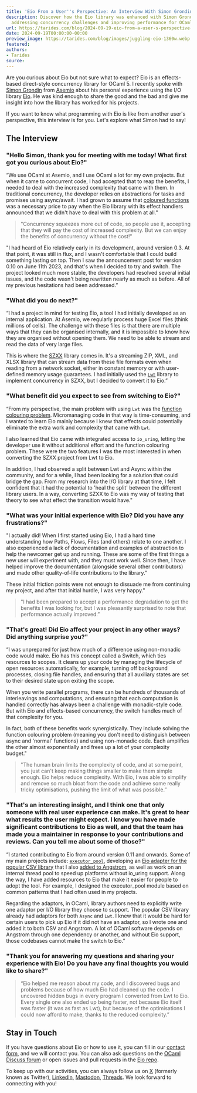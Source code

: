 ```yaml
---
title: 'Eio From a User''s Perspective: An Interview With Simon Grondin'
description: Discover how the Eio library was enhanced with Simon Grondin's contributions,
  addressing concurrency challenges and improving performance for OCaml projects.
url: https://tarides.com/blog/2024-09-19-eio-from-a-user-s-perspective-an-interview-with-simon-grondin
date: 2024-09-19T00:00:00-00:00
preview_image: https://tarides.com/blog/images/juggling-eio-1360w.webp
featured:
authors:
- Tarides
source:
---
```


<p>Are you curious about Eio but not sure what to expect? Eio is an effects-based direct-style concurrency library for OCaml 5. I recently spoke with <a href="https://github.com/SGrondin">Simon Grondin</a> from <a href="https://asemio.com">Asemio</a> about his personal experience using the I/O library <a href="https://github.com/ocaml-multicore/eio">Eio</a>. He was kind enough to share the good and the bad and give me insight into how the library has worked for his projects.</p>
<p>If you want to know what programming with Eio is like from another user's perspective, this interview is for you. Let's explore what Simon had to say!</p>
<h2>The Interview</h2>
<h3>&quot;Hello Simon, thank you for meeting with me today! What first got you curious about Eio?&quot;</h3>
<p>&ldquo;We use OCaml at Asemio, and I use OCaml a lot for my own projects. But when it came to concurrent code, I had accepted that to reap the benefits, I needed to deal with the increased complexity that came with them. In traditional concurrency, the developer relies on abstractions for tasks and promises using async/await. I had grown to assume that <a href="https://journal.stuffwithstuff.com/2015/02/01/what-color-is-your-function/">coloured functions</a> was a necessary price to pay when the Eio library with its effect handlers announced that we didn't have to deal with this problem at all.&quot;</p>
<blockquote>
<p>&quot;Concurrency squeezes more out of code, so people use it, accepting that they will pay the cost of increased complexity. But we can enjoy the benefits of concurrency without the cost!&quot;</p>
</blockquote>
<p>&quot;I had heard of Eio relatively early in its development, around version 0.3. At that point, it was still in flux, and I wasn't comfortable that I could build something lasting on top. Then I saw the announcement post for version 0.10 on June 11th 2023, and that's when I decided to try and switch. The project looked much more stable, the developers had resolved several initial issues, and the code wasn't being rewritten nearly as much as before. All of my previous hesitations had been addressed.&rdquo;</p>
<h3>&quot;What did you do next?&quot;</h3>
<p>&ldquo;I had a project in mind for testing Eio, a tool I had initially developed as an internal application. At Asemio, we regularly process huge Excel files (think millions of cells). The challenge with these files is that there are multiple ways that they can be organised internally, and it is impossible to know how they are organised without opening them. We need to be able to stream and read the data of very large files.</p>
<p>This is where the <a href="https://github.com/asemio/SZXX">SZXX</a> library comes in. It's a streaming ZIP, XML, and XLSX library that can stream data from these file formats even when reading from a network socket, either in constant memory or with user-defined memory usage guarantees. I had initially used the <a href="https://github.com/ocsigen/lwt"><code>Lwt</code></a> library to implement concurrency in SZXX, but I decided to convert it to Eio.&rdquo;</p>
<h3>&quot;What benefit did you expect to see from switching to Eio?&quot;</h3>
<p>&ldquo;From my perspective, the main problem with using <code>Lwt</code> was the <a href="https://journal.stuffwithstuff.com/2015/02/01/what-color-is-your-function/">function colouring problem</a>. Micromanaging code in that way is time-consuming, and I wanted to learn Eio mainly because I knew that effects could potentially eliminate the extra work and complexity that came with <code>Lwt</code>.</p>
<p>I also learned that Eio came with integrated access to <code>io_uring</code>, letting the developer use it without additional effort and the function colouring problem. These were the two features I was the most interested in when converting the SZXX project from Lwt to Eio.</p>
<p>In addition, I had observed a split between Lwt and Async within the community,  and for a while, I had been looking for a solution that could bridge the gap. From my research into the I/O library at that time, I felt confident that it had the potential to 'heal the split' between the different library users. In a way, converting SZXX to Eio was my way of testing that theory to see what effect the transition would have.&quot;</p>
<h3>&quot;What was your initial experience with Eio? Did you have any frustrations?&quot;</h3>
<p>&quot;I actually did! When I first started using Eio, I had a hard time understanding how Paths, Flows, Files (and others) relate to one another. I also experienced a lack of documentation and examples of abstraction to help the newcomer get up and running. These are some of the first things a new user will experiment with, and they must work well. Since then, I have helped improve the documentation (alongside several other contributors) and made other quality-of-life contributions to the library.&quot;</p>
<p>These initial friction points were not enough to dissuade me from continuing my project, and after that initial hurdle, I was very happy.&quot;</p>
<blockquote>
<p>&quot;I had been prepared to accept a performance degradation to get the benefits I was looking for, but I was pleasantly surprised to note that performance actually improved.&rdquo;</p>
</blockquote>
<h3>&quot;That's great! Did Eio affect your project in any other ways? Did anything surprise you?&quot;</h3>
<p>&ldquo;I was unprepared for just how much of a difference using non-monadic code would make. Eio has this concept called a Switch, which ties resources to scopes. It cleans up your code by managing the lifecycle of open resources automatically, for example, turning off background processes, closing file handles, and ensuring that all auxiliary states are set to their desired state upon exiting the scope.</p>
<p>When you write parallel programs, there can be hundreds of thousands of interleavings and computations, and ensuring that each computation is handled correctly has always been a challenge with monadic-style code. But with Eio and effects-based concurrency, the switch handles much of that complexity for you.</p>
<p>In fact, both of these benefits work synergistically. They include solving the function colouring problem (meaning you don't need to distinguish between async and 'normal' functions) and using non-monadic code. Each amplifies the other almost exponentially and frees up a lot of your complexity budget.&quot;</p>
<blockquote>
<p>&quot;The human brain limits the complexity of code, and at some point, you just can't keep making things smaller to make them simple enough. Eio helps reduce complexity. With Eio, I was able to simplify and remove so much bloat from the code and achieve some really tricky optimisations, pushing the limit of what was possible.&rdquo;</p>
</blockquote>
<h3>&quot;That's an interesting insight, and I think one that only someone with real user experience can make. It's great to hear what results the user might expect. I know you have made significant contributions to Eio as well, and that the team has made you a maintainer in response to your contributions and reviews. Can you tell me about some of those?&quot;</h3>
<p>&ldquo;I started contributing to Eio from around version 0.11 and onwards. Some of my main projects include: <a href="https://github.com/ocaml-multicore/eio/blob/main/README.md#executor-pool"><code>executor_pool</code></a>, developing an <a href="https://github.com/Chris00/ocaml-csv/pull/40">Eio adapter for the popular CSV library</a> that I also <a href="https://github.com/inhabitedtype/angstrom/pull/227">added to Angstrom</a>, as well as work on an internal thread pool to speed up platforms without io_uring support. Along the way, I have added resources to Eio that make it easier for people to adopt the tool. For example, I designed the executor_pool module based on common patterns that I had often used in my projects.</p>
<p>Regarding the adaptors, in OCaml, library authors need to explicitly write one adaptor per I/O library they choose to support. The popular CSV library already had adaptors for both <code>Async</code> and <code>Lwt</code>. I knew that it would be hard for certain users to pick up Eio if it did not have an adaptor, so I wrote one and added it to both CSV and Angstrom. A lot of OCaml software depends on Angstrom through one dependency or another, and without Eio support, those codebases cannot make the switch to Eio.&rdquo;</p>
<h3>&quot;Thank you for answering my questions and sharing your experience with Eio! Do you have any final thoughts you would like to share?&quot;</h3>
<blockquote>
<p>&ldquo;Eio helped me reason about my code, and I discovered bugs and problems because of how much Eio had cleaned up the code. I uncovered hidden bugs in every program I converted from Lwt to Eio. Every single one also ended up being faster, not because Eio itself was faster (it was as fast as Lwt), but because of the optimisations I could now afford to make, thanks to the reduced complexity.&rdquo;</p>
</blockquote>
<h2>Stay in Touch</h2>
<p>If you have questions about Eio or how to use it, you can fill in our <a href="https://tarides.com/contact/">contact form</a>, and we will contact you. You can also ask questions on the <a href="https://discuss.ocaml.org/">OCaml Discuss forum</a> or open issues and pull requests in the <a href="https://github.com/ocaml-multicore/eio">Eio repo</a>.</p>
<p>To keep up with our activities, you can always follow us on <a href="https://twitter.com/tarides_">X</a> (formerly known as Twitter), <a href="https://www.linkedin.com/company/tarides">LinkedIn</a>, <a href="https://mastodon.social/@tarides">Mastodon</a>, <a href="https://www.threads.net/@taridesltd">Threads</a>. We look forward to connecting with you!</p>

